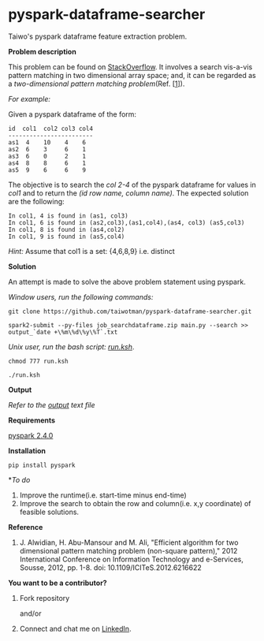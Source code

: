 # pyspark-dataframe-searcher
Taiwo's pyspark dataframe feature extraction problem.

**Problem description**

This problem can be found on [StackOverflow](https://stackoverflow.com/questions/55031126/search-the-rest-columns-of-pyspark-dataframe-for-values-in-column1). It involves a search vis-a-vis pattern matching in two dimensional array space; and, it can be regarded as a *two-dimensional pattern matching problem*(Ref. [[1](https://ieeexplore.ieee.org/document/6216622)]).

*For example:* 

Given a pyspark dataframe of the form:
 
    id  col1  col2 col3 col4
    ------------------------
    as1  4    10    4    6
    as2  6    3     6    1
    as3  6    0     2    1
    as4  8    8     6    1
    as5  9    6     6    9

The objective is to search the _*col 2-4*_ of the pyspark dataframe for values in _*col1*_ and to return the _*(id row name, column name)*_. The expected solution are the following:

    In col1, 4 is found in (as1, col3)
    In col1, 6 is found in (as2,col3),(as1,col4),(as4, col3) (as5,col3)
    In col1, 8 is found in (as4,col2)
    In col1, 9 is found in (as5,col4)

*Hint:* Assume that col1 is a set: {4,6,8,9} i.e. distinct

**Solution**

An attempt is made to solve the above problem statement using pyspark.

  *Window users, run the following commands:*
     
    git clone https://github.com/taiwotman/pyspark-dataframe-searcher.git
    
    spark2-submit --py-files job_searchdataframe.zip main.py --search >> output_`date +\%m\%d\%y\%T`.txt
    
  *Unix user, run the bash script: [run.ksh](https://github.com/taiwotman/pyspark-dataframe-searcher/blob/master/run.ksh)*.
 
    chmod 777 run.ksh
    
    ./run.ksh
 
     
**Output**
 
   _Refer to the [output](https://github.com/taiwotman/pyspark-dataframe-searcher/blob/master/output_031219.txt) text file_
      
**Requirements**

   [pyspark 2.4.0](https://pypi.org/project/pyspark/)
 
**Installation**
 
    pip install pyspark

**To do*

1. Improve the runtime(i.e. start-time minus end-time)
2. Improve the search to obtain the row and column(i.e. x,y coordinate) of feasible solutions.

**Reference**

1. J. Alwidian, H. Abu-Mansour and M. Ali, "Efficient algorithm for two dimensional pattern matching problem 
   (non-square pattern)," 2012 International Conference on Information Technology and e-Services, Sousse, 2012, pp. 1-8.
   doi: 10.1109/ICITeS.2012.6216622


**You want to be a contributor?** 
1. Fork repository

     and/or

2. Connect and chat me on [LinkedIn](https://www.linkedin.com/in/taiwo-o-adetiloye-ph-d-505a8023/).
